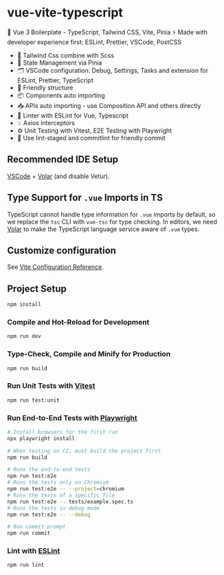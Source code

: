 # vue-vite-typescript

🚀 Vue 3 Boilerplate - TypeScript, Tailwind CSS, Vite, Pinia ⚡️ Made with developer experience first: ESLint, Prettier, VSCode, PostCSS

- 🎁 Tailwind Css combine with Scss
- 🍍 State Management via Pinia
- 🗂 VSCode configuration: Debug, Settings, Tasks and extension for ESLint, Prettier, TypeScript
- 🚓 Friendly structure
- 📦 Components auto importing
- 📥 APIs auto importing - use Composition API and others directly
- 📏 Linter with ESLint for Vue, Typescript
- 💡 Axios interceptors
- ⚙️ Unit Testing with Vitest, E2E Testing with Playwright
- 🦔 Use lint-staged and commitlint for friendly commit

## Recommended IDE Setup

[VSCode](https://code.visualstudio.com/) + [Volar](https://marketplace.visualstudio.com/items?itemName=Vue.volar) (and disable Vetur).

## Type Support for `.vue` Imports in TS

TypeScript cannot handle type information for `.vue` imports by default, so we replace the `tsc` CLI with `vue-tsc` for type checking. In editors, we need [Volar](https://marketplace.visualstudio.com/items?itemName=Vue.volar) to make the TypeScript language service aware of `.vue` types.

## Customize configuration

See [Vite Configuration Reference](https://vitejs.dev/config/).

## Project Setup

```sh
npm install
```

### Compile and Hot-Reload for Development

```sh
npm run dev
```

### Type-Check, Compile and Minify for Production

```sh
npm run build
```

### Run Unit Tests with [Vitest](https://vitest.dev/)

```sh
npm run test:unit
```

### Run End-to-End Tests with [Playwright](https://playwright.dev)

```sh
# Install browsers for the first run
npx playwright install

# When testing on CI, must build the project first
npm run build

# Runs the end-to-end tests
npm run test:e2e
# Runs the tests only on Chromium
npm run test:e2e -- --project=chromium
# Runs the tests of a specific file
npm run test:e2e -- tests/example.spec.ts
# Runs the tests in debug mode
npm run test:e2e -- --debug

# Run commit prompt
npm run commit
```

### Lint with [ESLint](https://eslint.org/)

```sh
npm run lint
```
